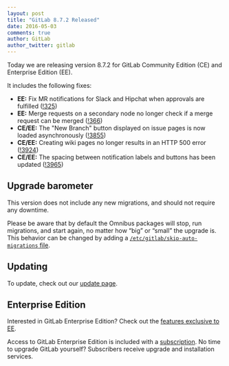 ```yaml
---
layout: post
title: "GitLab 8.7.2 Released"
date: 2016-05-03
comments: true
author: GitLab
author_twitter: gitlab
---
```


Today we are releasing version 8.7.2 for GitLab Community Edition (CE) and
Enterprise Edition (EE).

It includes the following fixes:

- **EE:** Fix MR notifications for Slack and Hipchat when approvals are fulfilled
  ([!325])
- **EE:** Merge requests on a secondary node no longer check if a merge request
  can be merged ([!366])
- **CE/EE:** The "New Branch" button displayed on issue pages is now loaded
  asynchronously ([!3855])
- **CE/EE:** Creating wiki pages no longer results in an HTTP 500 error
  ([!3924])
- **CE/EE:** The spacing between notification labels and buttons has been
  updated ([!3965])

<!-- more -->

## Upgrade barometer

This version does not include any new migrations, and should not require any
downtime.

Please be aware that by default the Omnibus packages will stop, run migrations,
and start again, no matter how “big” or “small” the upgrade is. This behavior
can be changed by adding a [`/etc/gitlab/skip-auto-migrations`
file](http://doc.gitlab.com/omnibus/update/README.html).

## Updating

To update, check out our [update page](https://about.gitlab.com/update).

## Enterprise Edition

Interested in GitLab Enterprise Edition? Check out the [features exclusive to
EE](http://about.gitlab.com/features/#enterprise).

Access to GitLab Enterprise Edition is included with a [subscription](http://www.gitlab.com/subscription/).
No time to upgrade GitLab yourself? Subscribers receive upgrade and installation
services.

[!3855]: https://gitlab.com/gitlab-org/gitlab-ce/merge_requests/3855
[!3924]: https://gitlab.com/gitlab-org/gitlab-ce/merge_requests/3924
[!3965]: https://gitlab.com/gitlab-org/gitlab-ce/merge_requests/3965
[!325]: https://gitlab.com/gitlab-org/gitlab-ee/merge_requests/325
[!366]: https://gitlab.com/gitlab-org/gitlab-ee/merge_requests/366
